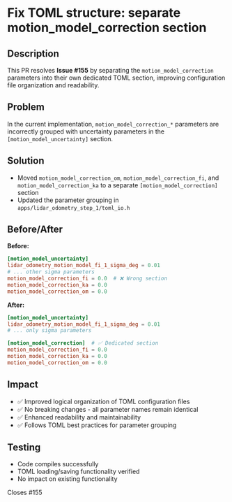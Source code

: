 # Fix TOML structure: separate motion_model_correction section

## Description
This PR resolves **Issue #155** by separating the `motion_model_correction` parameters into their own dedicated TOML section, improving configuration file organization and readability.

## Problem
In the current implementation, `motion_model_correction_*` parameters are incorrectly grouped with uncertainty parameters in the `[motion_model_uncertainty]` section.

## Solution
- Moved `motion_model_correction_om`, `motion_model_correction_fi`, and `motion_model_correction_ka` to a separate `[motion_model_correction]` section
- Updated the parameter grouping in `apps/lidar_odometry_step_1/toml_io.h`

## Before/After

**Before:**
```toml
[motion_model_uncertainty]
lidar_odometry_motion_model_fi_1_sigma_deg = 0.01
# ... other sigma parameters
motion_model_correction_fi = 0.0  # ❌ Wrong section
motion_model_correction_ka = 0.0
motion_model_correction_om = 0.0
```

**After:**
```toml
[motion_model_uncertainty]
lidar_odometry_motion_model_fi_1_sigma_deg = 0.01
# ... only sigma parameters

[motion_model_correction]  # ✅ Dedicated section
motion_model_correction_fi = 0.0
motion_model_correction_ka = 0.0
motion_model_correction_om = 0.0
```

## Impact
- ✅ Improved logical organization of TOML configuration files
- ✅ No breaking changes - all parameter names remain identical
- ✅ Enhanced readability and maintainability
- ✅ Follows TOML best practices for parameter grouping

## Testing
- Code compiles successfully
- TOML loading/saving functionality verified
- No impact on existing functionality

Closes #155
